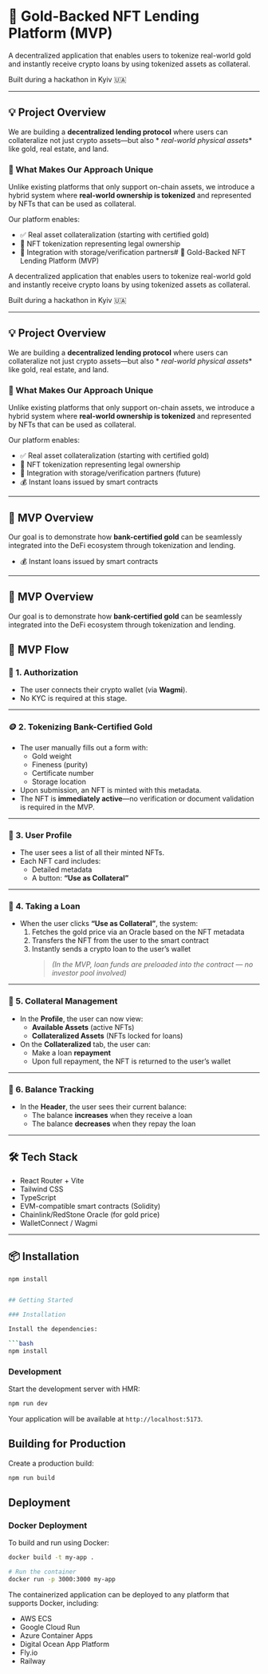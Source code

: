 # 🏦 Gold-Backed NFT Lending Platform (MVP)

A decentralized application that enables users to tokenize real-world gold and instantly receive crypto loans by using
tokenized assets as collateral.

Built during a hackathon in Kyiv 🇺🇦

---

## 💡 Project Overview

We are building a **decentralized lending protocol** where users can collateralize not just crypto assets—but also *
*real-world physical assets** like gold, real estate, and land.

### 🧱 What Makes Our Approach Unique

Unlike existing platforms that only support on-chain assets, we introduce a hybrid system where **real-world ownership
is tokenized** and represented by NFTs that can be used as collateral.

Our platform enables:

- ✅ Real asset collateralization (starting with certified gold)
- 🔗 NFT tokenization representing legal ownership
- 🤝 Integration with storage/verification partners# 🏦 Gold-Backed NFT Lending Platform (MVP)

A decentralized application that enables users to tokenize real-world gold and instantly receive crypto loans by using
tokenized assets as collateral.

Built during a hackathon in Kyiv 🇺🇦

---

## 💡 Project Overview

We are building a **decentralized lending protocol** where users can collateralize not just crypto assets—but also *
*real-world physical assets** like gold, real estate, and land.

### 🧱 What Makes Our Approach Unique

Unlike existing platforms that only support on-chain assets, we introduce a hybrid system where **real-world ownership
is tokenized** and represented by NFTs that can be used as collateral.

Our platform enables:

- ✅ Real asset collateralization (starting with certified gold)
- 🔗 NFT tokenization representing legal ownership
- 🤝 Integration with storage/verification partners (future)
- 💰 Instant loans issued by smart contracts

---

## 🧪 MVP Overview

Our goal is to demonstrate how **bank-certified gold** can be seamlessly integrated into the DeFi ecosystem through
tokenization and lending.

- 💰 Instant loans issued by smart contracts

---

## 🧪 MVP Overview

Our goal is to demonstrate how **bank-certified gold** can be seamlessly integrated into the DeFi ecosystem through
tokenization and lending.

## 🧪 MVP Flow

### 🔐 1. Authorization

- The user connects their crypto wallet (via **Wagmi**).
- No KYC is required at this stage.

---

### 🪙 2. Tokenizing Bank-Certified Gold

- The user manually fills out a form with:
   - Gold weight
   - Fineness (purity)
   - Certificate number
   - Storage location
- Upon submission, an NFT is minted with this metadata.
- The NFT is **immediately active**—no verification or document validation is required in the MVP.

---

### 👤 3. User Profile

- The user sees a list of all their minted NFTs.
- Each NFT card includes:
   - Detailed metadata
   - A button: **“Use as Collateral”**

---

### 💸 4. Taking a Loan

- When the user clicks **“Use as Collateral”**, the system:
   1. Fetches the gold price via an Oracle based on the NFT metadata
   2. Transfers the NFT from the user to the smart contract
   3. Instantly sends a crypto loan to the user’s wallet
      > *(In the MVP, loan funds are preloaded into the contract — no investor pool involved)*

---

### 📂 5. Collateral Management

- In the **Profile**, the user can now view:
   - **Available Assets** (active NFTs)
   - **Collateralized Assets** (NFTs locked for loans)
- On the **Collateralized** tab, the user can:
   - Make a loan **repayment**
   - Upon full repayment, the NFT is returned to the user’s wallet

---

### 🧾 6. Balance Tracking

- In the **Header**, the user sees their current balance:
   - The balance **increases** when they receive a loan
   - The balance **decreases** when they repay the loan

---

## 🛠 Tech Stack

- React Router + Vite
- Tailwind CSS
- TypeScript
- EVM-compatible smart contracts (Solidity)
- Chainlink/RedStone Oracle (for gold price)
- WalletConnect / Wagmi

---

## 📦 Installation

```bash
npm install


## Getting Started

### Installation

Install the dependencies:

```bash
npm install
```

### Development

Start the development server with HMR:

```bash
npm run dev
```

Your application will be available at `http://localhost:5173`.

## Building for Production

Create a production build:

```bash
npm run build
```

## Deployment

### Docker Deployment

To build and run using Docker:

```bash
docker build -t my-app .

# Run the container
docker run -p 3000:3000 my-app
```

The containerized application can be deployed to any platform that supports Docker, including:

- AWS ECS
- Google Cloud Run
- Azure Container Apps
- Digital Ocean App Platform
- Fly.io
- Railway


